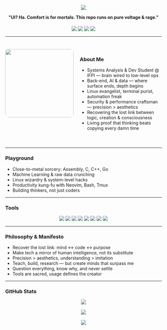 <p align="center">
  <img src="https://readme-typing-svg.herokuapp.com/?color=cba6f7&size=40&center=true&vCenter=true&width=1200&lines=YO+GUY...+PEEP+MY+CODE...;NO+UI,+JUST+RAW+LOGIC;BLOOD+FOR+THE+CPU,+GLORY+FOR+THE+STACK" />
</p>

<p align="center" style="margin-top: 15px;">
  <strong>"UI? Ha. Comfort is for mortals. This repo runs on pure voltage & rage."</strong>
</p>

<p align="center" style="margin-top: 20px;">
  <img src="https://img.shields.io/badge/Linux%20Overlord-1d232e?style=flat-square&logo=linux&logoColor=cba6f7"/>
  <img src="https://img.shields.io/badge/AI%20&%20Data-1d232e?style=flat-square&logo=tensorflow&logoColor=cba6f7"/>
  <img src="https://img.shields.io/badge/Terminal%20Addict-1d232e?style=flat-square&logo=gnubash&logoColor=cba6f7"/>
  <img src="https://img.shields.io/badge/Assembly%20Sorcerer-1d232e?style=flat-square&logo=gnuemacs&logoColor=cba6f7"/>
</p>

---

<section id="about-me" style="display: flex; align-items: flex-start; gap: 20px; margin: 40px 0;">
  <div style="flex: 1; text-align: center;">
    <img src="https://user-images.githubusercontent.com/77577746/149508180-c75be0e3-1983-4592-9f1d-d58b64f055d4.gif" width="220" style="border-radius: 10px;" />
  </div>

  <div style="flex: 2;">
    <h3>About Me</h3>
    <ul>
      <li>Systems Analysis & Dev Student @ IFPI — brain wired to low-level ops</li>
      <li>Back-end, AI & data — where surface ends, depth begins</li>
      <li>Linux evangelist, terminal purist, automation freak</li>
      <li>Security & performance craftsman — precision > aesthetics</li>
      <li>Recovering the lost link between logic, creation & consciousness</li>
      <li>Living proof that thinking beats copying every damn time</li>
    </ul>
  </div>
</section>

---

### Playground
- Close-to-metal sorcery: Assembly, C, C++, Go  
- Machine Learning & raw data crunching  
- Linux wizardry & system-level hacks  
- Productivity kung-fu with Neovim, Bash, Tmux  
- Building thinkers, not just coders  

---

### Tools
<p align="center">
  <img src="https://img.shields.io/badge/Assembly-1d232e?style=for-the-badge&logo=gnuemacs&logoColor=cba6f7" />
  <img src="https://img.shields.io/badge/C-1d232e?style=for-the-badge&logo=c&logoColor=cba6f7" />
  <img src="https://img.shields.io/badge/C++-1d232e?style=for-the-badge&logo=c%2B%2B&logoColor=cba6f7" />
  <img src="https://img.shields.io/badge/Go-1d232e?style=for-the-badge&logo=go&logoColor=cba6f7" />
  <img src="https://img.shields.io/badge/Python-1d232e?style=for-the-badge&logo=python&logoColor=cba6f7" />
  <img src="https://img.shields.io/badge/Linux-1d232e?style=for-the-badge&logo=linux&logoColor=cba6f7" />
  <img src="https://img.shields.io/badge/Neovim-1d232e?style=for-the-badge&logo=neovim&logoColor=cba6f7" />
  <img src="https://img.shields.io/badge/Zed-1d232e?style=for-the-badge&logo=zedindustries&logoColor=cba6f7" />
</p>

---

### Philosophy & Manifesto
- Recover the lost link: mind ↔ code ↔ purpose  
- Make tech a mirror of human intelligence, not its substitute  
- Precision > aesthetics, understanding > imitation  
- Teach, build, research — but create minds that surpass me  
- Question everything, know why, and never settle  
- Tools are sacred, usage defines the creator  

---

### GitHub Stats
<div align="center">
  <img src="https://github-readme-stats.vercel.app/api/top-langs/?username=sh1ftx&layout=compact&theme=tokyonight&title_color=cba6f7&text_color=cba6f7&icon_color=cba6f7&bg_color=00000000" />
  <br/><br/>
  <img src="https://github-readme-stats.vercel.app/api?username=sh1ftx&show_icons=true&theme=tokyonight&title_color=cba6f7&text_color=cba6f7&icon_color=cba6f7&bg_color=00000000" />
  <br/><br/>
  <img src="https://streak-stats.demolab.com/?user=sh1ftx&theme=tokyonight&ring=cba6f7&fire=cba6f7&currStreakLabel=cba6f7&background=00000000" />
</div>
